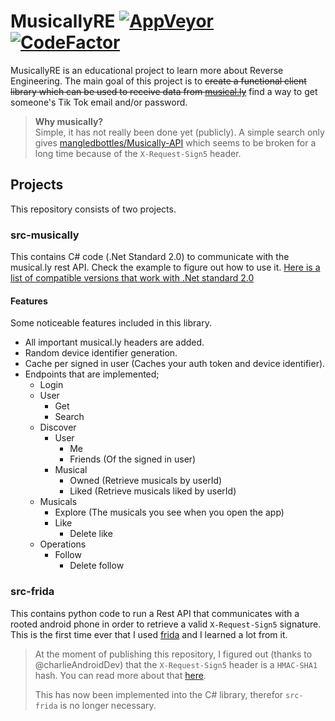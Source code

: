# MusicallyRE [![AppVeyor](https://img.shields.io/appveyor/ci/s1rcheese/MusicallyRE/master.svg?maxAge=60)](https://ci.appveyor.com/project/s1rcheese/MusicallyRE) [![CodeFactor](https://www.codefactor.io/repository/github/s1rcheese/musicallyre/badge)](https://www.codefactor.io/repository/github/s1rcheese/musicallyre)

MusicallyRE is an educational project to learn more about Reverse Engineering. The main goal of this project is to ~~create a functional client library which can be used to receive data from [musical.ly](https://www.musical.ly/en-US/)~~ find a way to get someone's Tik Tok email and/or password.

> **Why musically?**  
> Simple, it has not really been done yet (publicly). A simple search only gives [mangledbottles/Musically-API](https://github.com/mangledbottles/Musically-API) which seems to be broken for a long time because of the `X-Request-Sign5` header.

## Projects

This repository consists of two projects.

### src-musically 

This contains C# code (.Net Standard 2.0) to communicate with the musical.ly rest API. Check the example to figure out how to use it. [Here is a list of compatible versions that work with .Net standard 2.0](https://docs.microsoft.com/en-us/dotnet/standard/net-standard)

#### Features

Some noticeable features included in this library.

- All important musical.ly headers are added.
- Random device identifier generation.
- Cache per signed in user (Caches your auth token and device identifier).
- Endpoints that are implemented;
  - Login
  - User
    - Get
    - Search
  - Discover
    - User
      - Me
      - Friends (Of the signed in user)
    - Musical
        - Owned (Retrieve musicals by userId)
        - Liked (Retrieve musicals liked by userId)
  - Musicals
    - Explore (The musicals you see when you open the app)
    - Like
      - Delete like
  - Operations
    - Follow
      - Delete follow

### src-frida

This contains python code to run a Rest API that communicates with a rooted android phone in order to retrieve a valid `X-Request-Sign5` signature. This is the first time ever that I used [frida](https://www.frida.re/) and I learned a lot from it.

> At the moment of publishing this repository, I figured out (thanks to @charlieAndroidDev) that the `X-Request-Sign5` header is a `HMAC-SHA1` hash. You can read more about that [here](https://android.jlelse.eu/reverse-engineering-musical-y-live-ly-android-apps-part-1-a910daad2ec2).  
>  
> This has now been implemented into the C# library, therefor `src-frida` is no longer necessary.
